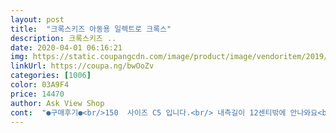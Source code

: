 ```yaml
---
layout: post 
title:  "크록스키즈 아동용 일렉트로 크록스" 
description: 크록스키즈 ..
date: 2020-04-01 06:16:21 
img: https://static.coupangcdn.com/image/product/image/vendoritem/2019/05/23/4533333149/3d197f83-c044-44e1-bcc3-7c563e25e4c5.jpg 
linkUrl: https://coupa.ng/bwOoZv 
categories: [1006] 
color: 03A9F4 
price: 14470 
author: Ask View Shop 
cont:  "●구매후기●<br/>150  사이즈 C5 입니다.<br/> 내측길이 12센티밖에 안나와요<br/>170은 딱 알맞은데<br/>180은 뒷꿈치랑 스트랩사이 손가락한개들어갈크기이나<br/>교환전에는 신발바닥길이는 틀려도 스트랩은 공간은 딱알맞아서<br/>교환한 신발<br/>구입하였고<br/>그냥 200으로 하나 더 시켰어요.<br/><br/>그래서 교환신청해서 170 받았습니다<br/>그래서 발등이 덜들어가서 스트랩이 꽉 낀듯해요.<br/><br/>글고, 본드 부분은 발바닥과 옆 쪽이라 크게 신경쓰이진 않아요.<br/><br/>나름 만족, 발이 198정도 나와서<br/>내년까지 생각해서 210시켰는데 늠 크네요<br/>내후년까지 연달아 신으라고<br/>닿입니다.<br/><br/>똑바로 발넣어서 신어보라니깐 아파 아파 그럽니다.<br/><br/>미니멜리사 9신는아이인데<br/>발등부위 공간 확인해보세요<br/>발등폭 높이가 왼쪽오른쪽 틀리더라구요.<br/><br/>발볼도 길이도.<br/>.<br/><br/>봤는데 바닥크기가 1센치가량 길이가 틀리더라구요<br/>빨강색이 김치담글때 쓰는 빨강다라 라고 해야하나?<br/>빨강을 고집하는 아들위해 한해 막신키기 좋아요.<br/><br/>사이즈 잘보고 사세요 .<br/><br/>상품하자없는거라 사이즈 교환은 택배비 지불이 필요한지라<br/>색이 섞여서 파랑색 발판위에 캡처럼 빨강색을 끼운거라<br/>신발바닥면적이 2센치정도 남아보여서 커보임<br/>신발이 양쪽이 틀리더라구요 스트랩공간도 작았지만<br/>아기 평소 슈퍼스타 150  아디 360 160 낙낙하게맞고<br/>아프다고안한듯해요.<br/><br/>이쁜 빨강이 아닌 오래된듯한 빨강입니다.<br/><br/>이어붙였는데 저는 그다지 본드는 안보이네요.<br/><br/>택때기전 양쪽다신겼는데 완쪽발도 ㅇK하고 신발바닥 마주대고<br/>택때기전에 신겨봤더니 웬걸 오른발 스트랩이 꽉끼여 뒷꿈치에<br/>택잇는 왼쪽발은  딱 알맞구요.<br/> 신발바닥크기 스트랩공간<br/>텍이 왼쪽에 있어서 택없는 오른쪽만 신겨봤더니 딱 이더라구요<br/>파란색 1개 180 C10<br/>하늘색 1개 170 C9<br/>150  사이즈 C5 입니다.<br/> 내측길이 12센티밖에 안나와요<br/>170은 딱 알맞은데<br/>180은 뒷꿈치랑 스트랩사이 손가락한개들어갈크기이나<br/>교환전에는 신발바닥길이는 틀려도 스트랩은 공간은 딱알맞아서<br/>교환한 신발<br/>구입하였고<br/>그냥 200으로 하나 더 시켰어요.<br/><br/>그래서 교환신청해서 170 받았습니다<br/>그래서 발등이 덜들어가서 스트랩이 꽉 낀듯해요.<br/><br/>글고, 본드 부분은 발바닥과 옆 쪽이라 크게 신경쓰이진 않아요.<br/><br/>나름 만족, 발이 198정도 나와서<br/>내년까지 생각해서 210시켰는데 늠 크네요<br/>내후년까지 연달아 신으라고<br/>닿입니다.<br/><br/>똑바로 발넣어서 신어보라니깐 아파 아파 그럽니다.<br/><br/>미니멜리사 9신는아이인데<br/>발등부위 공간 확인해보세요<br/>발등폭 높이가 왼쪽오른쪽 틀리더라구요.<br/><br/>발볼도 길이도.<br/>.<br/><br/>봤는데 바닥크기가 1센치가량 길이가 틀리더라구요<br/>빨강색이 김치담글때 쓰는 빨강다라 라고 해야하나?<br/>빨강을 고집하는 아들위해 한해 막신키기 좋아요.<br/><br/>사이즈 잘보고 사세요 .<br/><br/>상품하자없는거라 사이즈 교환은 택배비 지불이 필요한지라<br/>색이 섞여서 파랑색 발판위에 캡처럼 빨강색을 끼운거라<br/>신발바닥면적이 2센치정도 남아보여서 커보임<br/>신발이 양쪽이 틀리더라구요 스트랩공간도 작았지만<br/>아기 평소 슈퍼스타 150  아디 360 160 낙낙하게맞고<br/>아프다고안한듯해요.<br/><br/>이쁜 빨강이 아닌 오래된듯한 빨강입니다.<br/><br/>이어붙였는데 저는 그다지 본드는 안보이네요.<br/><br/>택때기전 양쪽다신겼는데 완쪽발도 ㅇK하고 신발바닥 마주대고<br/>택때기전에 신겨봤더니 웬걸 오른발 스트랩이 꽉끼여 뒷꿈치에<br/>택잇는 왼쪽발은  딱 알맞구요.<br/> 신발바닥크기 스트랩공간<br/>텍이 왼쪽에 있어서 택없는 오른쪽만 신겨봤더니 딱 이더라구요<br/>파란색 1개 180 C10<br/>하늘색 1개 170 C9<br/>150  사이즈 C5 입니다.<br/> 내측길이 12센티밖에 안나와요<br/>170은 딱 알맞은데<br/>180은 뒷꿈치랑 스트랩사이 손가락한개들어갈크기이나<br/>교환전에는 신발바닥길이는 틀려도 스트랩은 공간은 딱알맞아서<br/>교환한 신발<br/>구입하였고<br/>그냥 200으로 하나 더 시켰어요.<br/><br/>그래서 교환신청해서 170 받았습니다<br/>그래서 발등이 덜들어가서 스트랩이 꽉 낀듯해요.<br/><br/>글고, 본드 부분은 발바닥과 옆 쪽이라 크게 신경쓰이진 않아요.<br/><br/>나름 만족, 발이 198정도 나와서<br/>내년까지 생각해서 210시켰는데 늠 크네요<br/>내후년까지 연달아 신으라고<br/>닿입니다.<br/><br/>똑바로 발넣어서 신어보라니깐 아파 아파 그럽니다.<br/><br/>미니멜리사 9신는아이인데<br/>발등부위 공간 확인해보세요<br/>발등폭 높이가 왼쪽오른쪽 틀리더라구요.<br/><br/>발볼도 길이도.<br/>.<br/><br/>봤는데 바닥크기가 1센치가량 길이가 틀리더라구요<br/>빨강색이 김치담글때 쓰는 빨강다라 라고 해야하나?<br/>빨강을 고집하는 아들위해 한해 막신키기 좋아요.<br/><br/>사이즈 잘보고 사세요 .<br/><br/>상품하자없는거라 사이즈 교환은 택배비 지불이 필요한지라<br/>색이 섞여서 파랑색 발판위에 캡처럼 빨강색을 끼운거라<br/>신발바닥면적이 2센치정도 남아보여서 커보임<br/>신발이 양쪽이 틀리더라구요 스트랩공간도 작았지만<br/>아기 평소 슈퍼스타 150  아디 360 160 낙낙하게맞고<br/>아프다고안한듯해요.<br/><br/>이쁜 빨강이 아닌 오래된듯한 빨강입니다.<br/><br/>이어붙였는데 저는 그다지 본드는 안보이네요.<br/><br/>택때기전 양쪽다신겼는데 완쪽발도 ㅇK하고 신발바닥 마주대고<br/>택때기전에 신겨봤더니 웬걸 오른발 스트랩이 꽉끼여 뒷꿈치에<br/>택잇는 왼쪽발은  딱 알맞구요.<br/> 신발바닥크기 스트랩공간<br/>텍이 왼쪽에 있어서 택없는 오른쪽만 신겨봤더니 딱 이더라구요<br/>파란색 1개 180 C10<br/>하늘색 1개 170 C9<br/>" 
---
```

